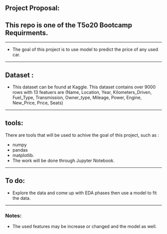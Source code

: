 ## Project Proposal:

This repo is one of the T5o20 Bootcamp Requirments.
---
---


* The goal of this project is to use model to predict the price of any used car.


---

## Dataset : 

* This dataset can be found at Kaggle. This dataset contains over 9000 rows with 13 featuers are (Name, Location, Year, Kilometers_Driven, Fuel_Type, Transmission, Owner_type, Mileage, Power, Engine, New_Price, Price, Seats)

---

## tools: 

There are tools that will be used to achive the goal of this project, such as :
* numpy
* pandas 
* matplotlib.
* The work will be done through Jupyter Notebook.

---

## To do:
* Explore the data and come up with EDA phases then use a model to fit the data.

---
### Notes:

* The used features may be increase or changed and the model as well.




